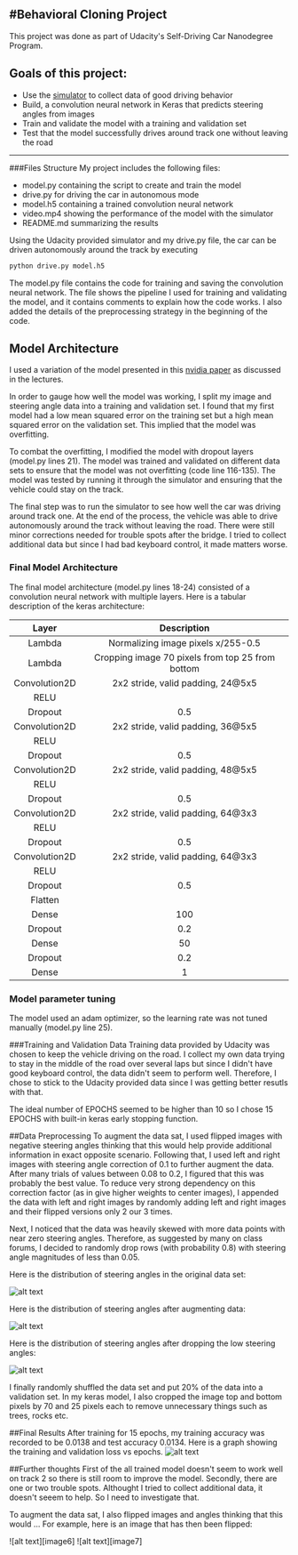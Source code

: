 #**Behavioral Cloning Project** 
---
This project was done as part of Udacity's Self-Driving Car Nanodegree Program.

[//]: # (Image References)

[image1]: ./steering_angles_original.png "Angles distribution in original data"
[image2]: ./steering_angles_after_augmentation.png "Distribution after augmenting"
[image3]: ./steering_after_dropping_low_angles.png "Distribution after randomly dropping low steering angles"
[image4]: ./loss.png "Training and Validation Losses with Epocs"

## Goals of this project:
* Use the [simulator](https://github.com/udacity/self-driving-car-sim) to collect data of good driving behavior
* Build, a convolution neural network in Keras that predicts steering angles from images
* Train and validate the model with a training and validation set
* Test that the model successfully drives around track one without leaving the road

---
###Files Structure
My project includes the following files:
* model.py containing the script to create and train the model
* drive.py for driving the car in autonomous mode
* model.h5 containing a trained convolution neural network 
* video.mp4 showing the performance of the model with the simulator 
* README.md summarizing the results

Using the Udacity provided simulator and my drive.py file, the car can be driven autonomously around the track by executing 
```sh
python drive.py model.h5
```

The model.py file contains the code for training and saving the convolution neural network. The file shows the pipeline I used for training and validating the model, and it contains comments to explain how the code works. I also added the details of the preprocessing strategy in the beginning of the code.

## Model Architecture
I used a variation of the model presented in this [nvidia paper](
http://images.nvidia.com/content/tegra/automotive/images/2016/solutions/pdf/end-to-end-dl-using-px.pdf) as discussed in the lectures.

In order to gauge how well the model was working, I split my image and steering angle data into a training and validation set. I found that my first model had a low mean squared error on the training set but a high mean squared error on the validation set. This implied that the model was overfitting. 

To combat the overfitting, I modified the model with dropout layers (model.py lines 21). The model was trained and validated on different data sets to ensure that the model was not overfitting (code line 116-135). The model was tested by running it through the simulator and ensuring that the vehicle could stay on the track.

The final step was to run the simulator to see how well the car was driving around track one. At the end of the process, the vehicle was able to drive autonomously around the track without leaving the road. There were still minor corrections needed for trouble spots after the bridge. I tried to collect additional data but since I had bad keyboard control, it made matters worse.

### Final Model Architecture

The final model architecture (model.py lines 18-24) consisted of a convolution neural network with multiple layers.  Here is a tabular description of the keras architecture:

| Layer                 |     Description                               | 
|:---------------------:|:---------------------------------------------:| 
| Lambda                | Normalizing image pixels x/255-0.5            | 
| Lambda                | Cropping image 70 pixels from top 25 from bottom| 
| Convolution2D         | 2x2 stride, valid padding, 24@5x5             |
| RELU                  |                                               |
| Dropout               | 0.5                                           |
| Convolution2D         | 2x2 stride, valid padding, 36@5x5             |
| RELU                  |                                               |
| Dropout               | 0.5                                           |
| Convolution2D         | 2x2 stride, valid padding, 48@5x5             |
| RELU                  |                                               |
| Dropout               | 0.5                                           |
| Convolution2D         | 2x2 stride, valid padding, 64@3x3             |
| RELU                  |                                               |
| Dropout               | 0.5                                           |
| Convolution2D         | 2x2 stride, valid padding, 64@3x3             |
| RELU                  |                                               |
| Dropout               | 0.5                                           |
| Flatten               |                                               |
| Dense                 |100                                            |
| Dropout               | 0.2                                           |
| Dense                 |50                                             |
| Dropout               | 0.2                                           |
| Dense                 |1                                              |

### Model parameter tuning
The model used an adam optimizer, so the learning rate was not tuned manually (model.py line 25). 

###Training and Validation Data
Training data provided by Udacity was chosen to keep the vehicle driving on the road. I collect my own data trying to stay in the middle of the road over several laps but since I didn't have good keyboard control, the data didn't seem to perform well. Therefore, I chose to stick to the Udacity provided data since I was getting better resutls with that. 

The ideal number of EPOCHS seemed to be higher than 10 so I chose 15 EPOCHS with built-in keras early stopping function. 

##Data Preprocessing
To augment the data sat, I used flipped images with negative steering angles thinking that this would help provide additional information in exact opposite scenario. Following that, I used left and right images with steering angle correction of 0.1 to further augment the data. After many trials of values between 0.08 to 0.2, I figured that this was probably the best value. To reduce very strong dependency on this correction factor (as in give higher weights to center images), I appended the data with left and right images by randomly adding left and right images and their flipped versions only 2 our 3 times. 

Next, I noticed that the data was heavily skewed with more data points with near zero steering angles. Therefore, as suggested by many on class forums, I decided to randomly drop rows (with probability 0.8) with steering angle magnitudes of less than 0.05. 

Here is the distribution of steering angles in the original data set:

![alt text][image1]

Here is the distribution of steering angles after augmenting data:

![alt text][image2]

Here is the distribution of steering angles after dropping the low steering angles:

![alt text][image3]

I finally randomly shuffled the data set and put 20% of the data into a validation set. In my keras model, I also cropped the image top and bottom pixels by 70 and 25 pixels each to remove unnecessary things such as trees, rocks etc.

##Final Results
After training for 15 epochs, my training accuracy was recorded to be 0.0138 and test accuracy 0.0134. Here is a graph showing the training and validation loss vs epochs.
![alt text][image4]

##Further thoughts
First of the all trained model doesn't seem to work well on track 2 so there is still room to improve the model. Secondly, there are one or two trouble spots. Althought I tried to collect additional data, it doesn't seeem to help. So I need to investigate that. 

To augment the data sat, I also flipped images and angles thinking that this would ... For example, here is an image that has then been flipped:

![alt text][image6]
![alt text][image7]
